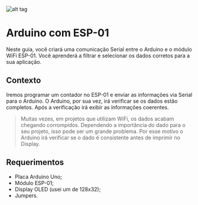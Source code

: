 ![alt tag](https://i.ibb.co/YthtbLh/Giifff-mid.gif)
# Arduino com ESP-01
Neste guia, você criará uma comunicação Serial entre o Arduino e o módulo WiFi ESP-01. Você aprenderá a filtrar e selecionar os dados corretos para a sua aplicação.

## Contexto
Iremos programar um contador no ESP-01 e enviar as informações via Serial para o Arduino. O Arduino, por sua vez, irá verificar se os dados estão completos. Após a verificação irá exibir as informações coerentes.
> Muitas vezes, em projetos que utilizam WiFi, os dados acabam chegando corrompidos. Dependendo a importância do dado para o seu projeto, isso pode ser um grande problema. Por esse motivo o Arduino irá verificar se o dado é consistente antes de imprimir no Display.

## Requerimentos
- Placa Arduino Uno;
- Módulo ESP-01;
- Display OLED (usei um de 128x32);
- Jumpers.
